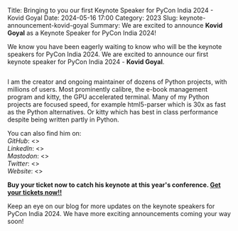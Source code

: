 Title: Bringing to you our first Keynote Speaker for PyCon India 2024 - Kovid Goyal
Date: 2024-05-16 17:00
Category: 2023
Slug: keynote-announcement-kovid-goyal
Summary: We are excited to announce **Kovid Goyal** as a Keynote Speaker for PyCon India 2024!

We know you have been eagerly waiting to know who will be the keynote speakers for PyCon India 2024. We are excited to announce our first keynote speaker for PyCon India 2024 - **Kovid Goyal**.

<p align="center" data-aos="fade-right"  data-aos-duration="1000">
    <img src="/images/2024/keynote-kovid-goyal.jpg" alt="" class="img-fluid" style="border-radius: 10%; max-height: 350px;">
</p>

I am the creator and ongoing maintainer of dozens of Python projects, with millions of users. Most prominently calibre, the e-book management program and kitty, the GPU accelerated terminal. Many of my Python projects are focused speed, for example html5-parser which is 30x as fast as the Python alternatives. Or kitty which has best in class performance despite being written partly in Python.

You can also find him on:  
*GitHub*: <>  
*LinkedIn*: <>  
*Mastodon*: <>  
*Twitter*: <>  
*Website*: <>  

**Buy your ticket now to catch his keynote at this year's conference. [Get your tickets now!!](https://konfhub.com/pyconindia2024)**

Keep an eye on our blog for more updates on the keynote speakers for PyCon India 2024. We have more exciting announcements coming your way soon!

